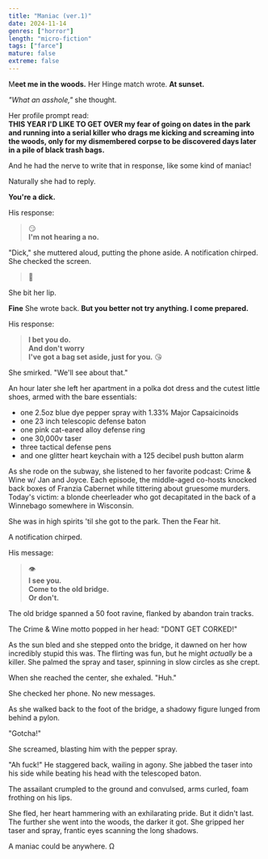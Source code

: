 ```yaml
---
title: "Maniac (ver.1)"
date: 2024-11-14
genres: ["horror"]
length: "micro-fiction"
tags: ["farce"]
mature: false
extreme: false
---
```

M**eet me in the woods.** Her Hinge match wrote. **At sunset.**

*"What an asshole,"* she thought.

Her profile prompt read:  
**THIS YEAR I'D LIKE TO GET OVER my fear of going on dates in the park and running into a serial killer who drags me kicking and screaming into the woods, only for my dismembered corpse to be discovered days later in a pile of black trash bags.**

And he had the nerve to write that in response, like some kind of maniac!

Naturally she had to reply.

**You're a dick.**

His response:     
>😏  
>**I'm not hearing a no.**  

"Dick," she muttered aloud, putting the phone aside. A notification chirped. She checked the screen.

>🐔 

She bit her lip.

**Fine** She wrote back. **But you better not try anything. I come prepared.**

His response:  
>**I bet you do.**  
>**And don't worry**  
>**I've got a bag set aside, just for you.** 😘  

She smirked. "We'll see about that."

An hour later she left her apartment in a polka dot dress and the cutest little shoes, armed with the bare essentials:

- one 2.5oz blue dye pepper spray with 1.33% Major Capsaicinoids 
- one 23 inch telescopic defense baton
- one pink cat-eared alloy defense ring
- one 30,000v taser
- three tactical defense pens
- and one glitter heart keychain with a 125 decibel push button alarm

As she rode on the subway, she listened to her favorite podcast: Crime & Wine w/ Jan and Joyce. Each episode, the middle-aged co-hosts knocked back boxes of Franzia Cabernet while tittering about gruesome murders. Today's victim: a blonde cheerleader who got decapitated in the back of a Winnebago somewhere in Wisconsin.

She was in high spirits 'til she got to the park. Then the Fear hit.

A notification chirped.

His message:  
>👁️   
>**I see you.**  
>**Come to the old bridge.**  
>**Or don't.**  

The old bridge spanned a 50 foot ravine, flanked by abandon train tracks.

The Crime & Wine motto popped in her head: "DONT GET CORKED!"

As the sun bled and she stepped onto the bridge, it dawned on her how incredibly stupid this was. The flirting was fun, but he might *actually* be a killer. She palmed the spray and taser, spinning in slow circles as she crept.

When she reached the center, she exhaled. "Huh." 

She checked her phone. No new messages.

As she walked back to the foot of the bridge, a shadowy figure lunged from behind a pylon.

"Gotcha!"

She screamed, blasting him with the pepper spray.

"Ah fuck!" He staggered back, wailing in agony. She jabbed the taser into his side while beating his head with the telescoped baton.

The assailant crumpled to the ground and convulsed, arms curled, foam frothing on his lips.

She fled, her heart hammering with an exhilarating pride. But it didn't last. The further she went into the woods, the darker it got. She gripped her taser and spray, frantic eyes scanning the long shadows. 

A maniac could be anywhere. Ω
